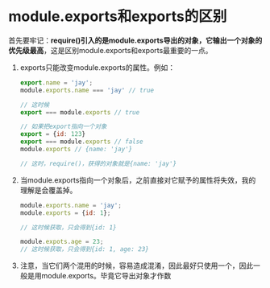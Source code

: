 

# module.exports和exports的区别



首先要牢记：**require()引入的是module.exports导出的对象，它输出一个对象的优先级最高**，这是区别module.exports和exports最重要的一点。



1. exports只能改变module.exports的属性。例如：

   ```js
   export.name = 'jay';
   module.exports.name === 'jay' // true
   
   // 这时候
   export === module.exports // true
   
   // 如果把export指向一个对象
   export = {id: 123}
   export === module.exports // false
   module.exports // {name: 'jay'}
   
   // 这时，require()，获得的对象就是{name: 'jay'}
   
   ```

   

2. 当module.exports指向一个对象后，之前直接对它赋予的属性将失效，我的理解是会覆盖掉。

   ~~~js
   module.exports.name = 'jay';
   module.exports = {id: 1};
   
   // 这时候获取，只会得到{id: 1}
   
   module.expots.age = 23;
   // 这时候获取，只会得到{id: 1, age: 23}
   ~~~

   

3. 注意，当它们两个混用的时候，容易造成混淆，因此最好只使用一个，因此一般是用module.exports。毕竟它导出对象才作数